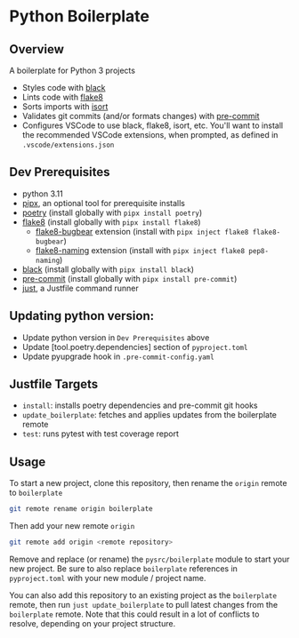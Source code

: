 # Python Boilerplate

## Overview
A boilerplate for Python 3 projects

- Styles code with [black](https://github.com/psf/black)
- Lints code with [flake8](https://github.com/PyCQA/flake8)
- Sorts imports with [isort](https://github.com/PyCQA/isort)
- Validates git commits (and/or formats changes) with [pre-commit](https://github.com/pre-commit/pre-commit)
- Configures VSCode to use black, flake8, isort, etc. You'll want to install the recommended VSCode extensions, when prompted, as defined in `.vscode/extensions.json`

## Dev Prerequisites
- python 3.11
- [pipx](https://pypa.github.io/pipx/), an optional tool for prerequisite installs
- [poetry](https://github.com/python-poetry/poetry) (install globally with `pipx install poetry`)
- [flake8](https://github.com/PyCQA/flake8) (install globally with `pipx install flake8`)
  - [flake8-bugbear](https://github.com/PyCQA/flake8-bugbear) extension (install with `pipx inject flake8 flake8-bugbear`)
  - [flake8-naming](https://github.com/PyCQA/pep8-naming) extension (install with `pipx inject flake8 pep8-naming`)
- [black](https://github.com/psf/black) (install globally with `pipx install black`)
- [pre-commit](https://github.com/pre-commit/pre-commit) (install globally with `pipx install pre-commit`)
- [just](https://github.com/casey/just), a Justfile command runner

## Updating python version:
- Update python version in `Dev Prerequisites` above
- Update \[tool.poetry.dependencies\] section of `pyproject.toml`
- Update pyupgrade hook in `.pre-commit-config.yaml`

## Justfile Targets

- `install`: installs poetry dependencies and pre-commit git hooks
- `update_boilerplate`: fetches and applies updates from the boilerplate remote
- `test`: runs pytest with test coverage report

## Usage
To start a new project, clone this repository, then rename the `origin` remote to `boilerplate`
```bash
git remote rename origin boilerplate
```
Then add your new remote `origin`
```bash
git remote add origin <remote repository>
```
Remove and replace (or rename) the `pysrc/boilerplate` module to start your new project. Be sure to also replace `boilerplate` references in `pyproject.toml` with your new module / project name.

You can also add this repository to an existing project as the `boilerplate` remote, then run `just update_boilerplate` to pull latest changes from the `boilerplate` remote. Note that this could result in a lot of conflicts to resolve, depending on your project structure.
